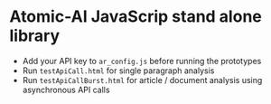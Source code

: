# Atomic-AI JavaScrip stand alone library 

- Add your API key to `ar_config.js` before running the prototypes
- Run `testApiCall.html` for single paragraph analysis
- Run `testApiCallBurst.html` for article / document analysis using asynchronous API calls
 
 

